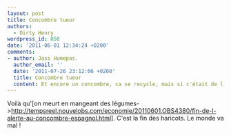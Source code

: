```yaml
---
layout: post
title: Concombre tueur
authors:
  - Dirty Henry
wordpress_id: 850
date: '2011-06-01 12:34:24 +0200'
comments:
- author: Jass Humepas.
  author_email: ''
  date: '2011-07-26 23:12:06 +0200'
  title: Concombre tueur
  content: Et encore un concombre, ca se recycle, mais si c'était de l'ail ?
---
```

Voilà qu'[on meurt en mangeant des légumes->http://tempsreel.nouvelobs.com/economie/20110601.OBS4380/fin-de-l-alerte-au-concombre-espagnol.html]. C'est la fin des haricots. Le monde va mal !
